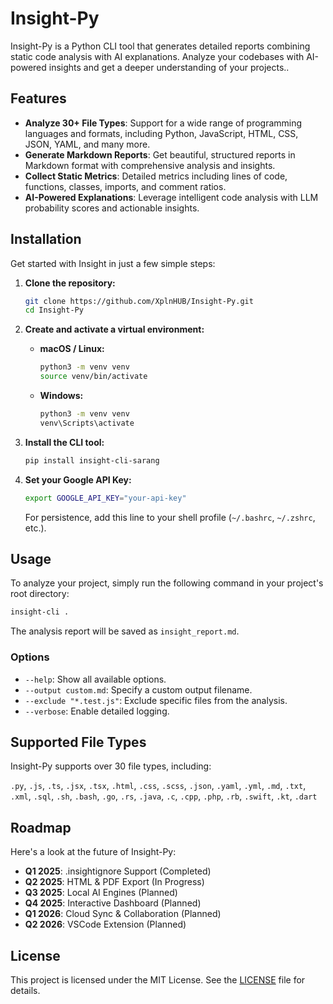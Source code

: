 # Insight-Py

Insight-Py is a Python CLI tool that generates detailed reports combining static code analysis with AI explanations. Analyze your codebases with AI-powered insights and get a deeper understanding of your projects..

## Features

  * **Analyze 30+ File Types**: Support for a wide range of programming languages and formats, including Python, JavaScript, HTML, CSS, JSON, YAML, and many more.
  * **Generate Markdown Reports**: Get beautiful, structured reports in Markdown format with comprehensive analysis and insights.
  * **Collect Static Metrics**: Detailed metrics including lines of code, functions, classes, imports, and comment ratios.
  * **AI-Powered Explanations**: Leverage intelligent code analysis with LLM probability scores and actionable insights.

## Installation

Get started with Insight in just a few simple steps:

1.  **Clone the repository:**

    ```bash
    git clone https://github.com/XplnHUB/Insight-Py.git
    cd Insight-Py
    ```

2.  **Create and activate a virtual environment:**

      * **macOS / Linux:**
        ```bash
        python3 -m venv venv
        source venv/bin/activate
        ```
      * **Windows:**
        ```bash
        python3 -m venv venv
        venv\Scripts\activate
        ```

3.  **Install the CLI tool:**

    ```bash
    pip install insight-cli-sarang
    ```

4.  **Set your Google API Key:**

    ```bash
    export GOOGLE_API_KEY="your-api-key"
    ```

    For persistence, add this line to your shell profile (`~/.bashrc`, `~/.zshrc`, etc.).

## Usage

To analyze your project, simply run the following command in your project's root directory:

```bash
insight-cli .
```

The analysis report will be saved as `insight_report.md`.

### Options

  * `--help`: Show all available options.
  * `--output custom.md`: Specify a custom output filename.
  * `--exclude "*.test.js"`: Exclude specific files from the analysis.
  * `--verbose`: Enable detailed logging.

## Supported File Types

Insight-Py supports over 30 file types, including:

`.py`, `.js`, `.ts`, `.jsx`, `.tsx`, `.html`, `.css`, `.scss`, `.json`, `.yaml`, `.yml`, `.md`, `.txt`, `.xml`, `.sql`, `.sh`, `.bash`, `.go`, `.rs`, `.java`, `.c`, `.cpp`, `.php`, `.rb`, `.swift`, `.kt`, `.dart`

## Roadmap

Here's a look at the future of Insight-Py:

  * **Q1 2025**: .insightignore Support (Completed)
  * **Q2 2025**: HTML & PDF Export (In Progress)
  * **Q3 2025**: Local AI Engines (Planned)
  * **Q4 2025**: Interactive Dashboard (Planned)
  * **Q1 2026**: Cloud Sync & Collaboration (Planned)
  * **Q2 2026**: VSCode Extension (Planned)

## License

This project is licensed under the MIT License. See the [LICENSE](https://www.google.com/search?q=LICENSE) file for details.
